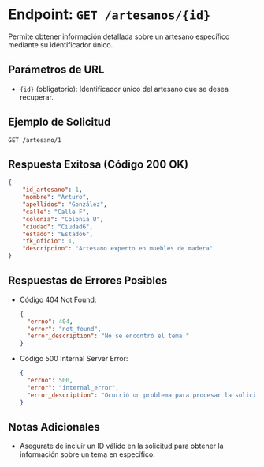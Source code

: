 # Endpoint: `GET /artesanos/{id}`

Permite obtener información detallada sobre un artesano específico mediante su identificador único.

## Parámetros de URL
- `{id}` (obligatorio): Identificador único del artesano que se desea recuperar.

## Ejemplo de Solicitud
```http
GET /artesano/1
```

## Respuesta Exitosa (Código 200 OK)
```json
{
    "id_artesano": 1,
    "nombre": "Arturo",
    "apellidos": "González",
    "calle": "Calle F",
    "colonia": "Colonia U",
    "ciudad": "Ciudad6",
    "estado": "Estado6",
    "fk_oficio": 1,
    "descripcion": "Artesano experto en muebles de madera"
}
```

## Respuestas de Errores Posibles
- Código 404 Not Found:

  ```json
  {
    "errno": 404,
    "error": "not_found",
    "error_description": "No se encontró el tema."
  }
  ```

- Código 500 Internal Server Error:
  ```json
  {
    "errno": 500,
    "error": "internal_error",
    "error_description": "Ocurrió un problema para procesar la solicitud"
  }
  ``` 

## Notas Adicionales

- Asegurate de incluir un ID válido en la solicitud para obtener la información
  sobre un tema en específico.
